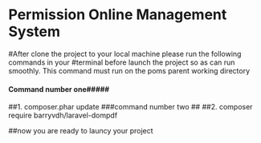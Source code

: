 # Permission Online Management System 
#After clone the project to your local machine please run the following commands in your
#terminal before launch the project so as can run smoothly. This command must run on the poms parent working directory
#### Command number one#####
  ##1. composer.phar update
###command number two ##
  ##2. composer require barryvdh/laravel-dompdf
  
  
  ##now you are ready to launcy your project
